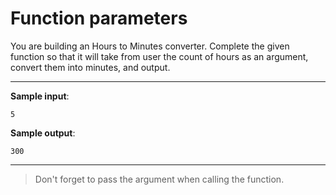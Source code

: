 # Function parameters

You are building an Hours to Minutes converter.
Complete the given function so that it will take from user the count of hours as an argument, convert them into minutes, and output.

---

**Sample input**:
```
5
```

**Sample output**:
```
300
```

---

>Don't forget to pass the argument when calling the function.